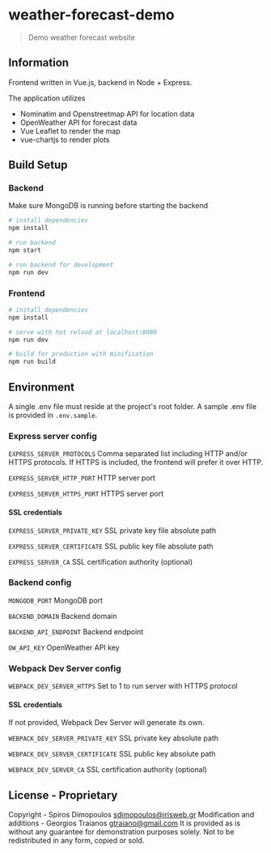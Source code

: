 # weather-forecast-demo
> Demo weather forecast website

## Information
Frontend written in Vue.js, backend in Node + Express.

The application utilizes
 - Nominatim and Openstreetmap API for location data
 - OpenWeather API for forecast data
 - Vue Leaflet to render the map
 - vue-chartjs to render plots

## Build Setup

### Backend
Make sure MongoDB is running before starting the backend

``` bash
# install dependencies
npm install

# run backend
npm start

# run backend for development
npm run dev
```

### Frontend
``` bash
# install dependencies
npm install

# serve with hot reload at localhost:8080
npm run dev

# build for production with minification
npm run build
```

## Environment
A single .env file must reside at the project's root folder. A sample .env file is provided in `.env.sample`.

### Express server config
`EXPRESS_SERVER_PROTOCOLS` Comma separated list including HTTP and/or HTTPS protocols. If HTTPS is included, the frontend will prefer it over HTTP.

`EXPRESS_SERVER_HTTP_PORT` HTTP server port

`EXPRESS_SERVER_HTTPS_PORT` HTTPS server port
#### SSL credentials
`EXPRESS_SERVER_PRIVATE_KEY` SSL private key file absolute path

`EXPRESS_SERVER_CERTIFICATE` SSL public key file absolute path

`EXPRESS_SERVER_CA` SSL certification authority (optional)

### Backend config
`MONGODB_PORT` MongoDB port

`BACKEND_DOMAIN` Backend domain

`BACKEND_API_ENDPOINT` Backend endpoint

`OW_API_KEY` OpenWeather API key

### Webpack Dev Server config
`WEBPACK_DEV_SERVER_HTTPS` Set to 1 to run server with HTTPS protocol

#### SSL credentials
If not provided, Webpack Dev Server will generate its own.

`WEBPACK_DEV_SERVER_PRIVATE_KEY` SSL private key absolute path

`WEBPACK_DEV_SERVER_CERTIFICATE` SSL public key absolute path

`WEBPACK_DEV_SERVER_CA` SSL certification authority (optional)


## License - Proprietary
Copyright - Spiros Dimopoulos <sdimopoulos@irisweb.gr>
Modification and additions - Georgios Traianos <gtraiano@gmail.com>
It is provided as is without any guarantee for demonstration purposes solely.
Not to be redistributed in any form, copied or sold.